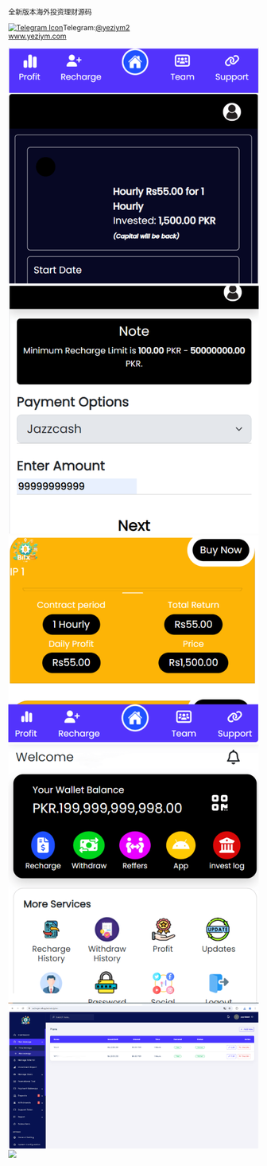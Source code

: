 全新版本海外投资理财源码<p dir="auto"><a target="_blank" rel="noopener noreferrer nofollow" href="https://camo.githubusercontent.com/d614d90677fbc2e34c7c62ebc68c82379d87a57c4beaf05af65fec7ba6b72e36/68747470733a2f2f63646e2d69636f6e732d706e672e666c617469636f6e2e636f6d2f3531322f323131312f323131313634362e706e67"><img src="https://camo.githubusercontent.com/d614d90677fbc2e34c7c62ebc68c82379d87a57c4beaf05af65fec7ba6b72e36/68747470733a2f2f63646e2d69636f6e732d706e672e666c617469636f6e2e636f6d2f3531322f323131312f323131313634362e706e67" alt="Telegram Icon" style="width: 16px; max-width: 100%;" data-canonical-src="https://cdn-icons-png.flaticon.com/512/2111/2111646.png"></a>Telegram:<a href="https://t.me/yeziym2" rel="nofollow">@yeziym2</a><br><a href="https://www.yeziym.com/">www.yeziym.com</a></p><img src="https://github.com/yeziym/mTlAPiSoki/blob/main/ZnaBy.png"><img src="https://github.com/yeziym/mTlAPiSoki/blob/main/GRsoD.png"><img src="https://github.com/yeziym/mTlAPiSoki/blob/main/VZbij.png"><img src="https://github.com/yeziym/mTlAPiSoki/blob/main/4BTlt.png"><img src="https://github.com/yeziym/mTlAPiSoki/blob/main/eIh65.png"><img src="https://github.com/yeziym/mTlAPiSoki/blob/main/L8xQx.png">